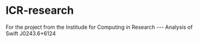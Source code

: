 # ICR-research
For the project from the Institude for Computing in Research --- Analysis of Swift J0243.6+6124 
